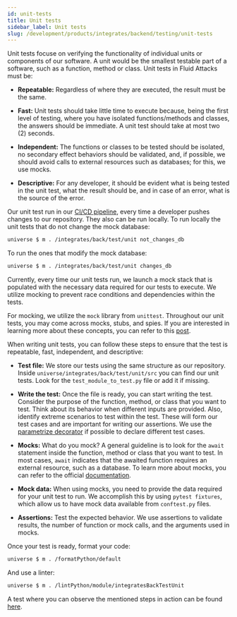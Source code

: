 ```yaml
---
id: unit-tests
title: Unit tests
sidebar_label: Unit tests
slug: /development/products/integrates/backend/testing/unit-tests
---
```


Unit tests focuse on verifying the functionality of individual units or
components of our software. A unit would be the smallest testable part of a
software, such as a function, method or class. Unit tests in Fluid Attacks
must be:

- **Repeatable:**
  Regardless of where they are executed, the result must be the same.

- **Fast:**
  Unit tests should take little time to execute because,
  being the first level of testing,
  where you have isolated functions/methods and classes,
  the answers should be immediate.
  A unit test should take at most two (2) seconds.

- **Independent:**
  The functions or classes to be tested should be isolated,
  no secondary effect behaviors should be validated, and, if possible,
  we should avoid calls to external resources such as databases;
  for this, we use mocks.

- **Descriptive:**
  For any developer,
  it should be evident what is being tested in the unit test,
  what the result should be, and in case of an error,
  what is the source of the error.

Our unit test run in our [CI/CD pipeline](https://gitlab.com/fluidattacks/universe/-/blob/trunk/integrates/gitlab-ci.yaml),
every time a developer pushes changes to our repository. They also can be run
locally. To run locally the unit tests that do not change the mock database:

```sh
universe $ m . /integrates/back/test/unit not_changes_db
```

To run the ones that modify the mock database:

```sh
universe $ m . /integrates/back/test/unit changes_db
```

Currently, every time our unit tests run, we launch a mock stack that is
populated with the necessary data required for our tests to execute.
We utilize mocking to prevent race conditions and dependencies within the tests.

For mocking, we utilize the `mock` library from `unittest`. Throughout our
unit tests, you may come across mocks, stubs, and spies. If you are interested
in learning more about these concepts, you can refer to this [post](https://jesusvalerareales.medium.com/testing-with-test-doubles-7c3abb9eb3f2).

When writing unit tests, you can follow these steps to ensure that the test
is repeatable, fast, independent, and descriptive:

- **Test file:**
  We store our tests using the same structure
  as our repository. Inside `universe/integrates/back/test/unit/src` you can
  find our unit tests. Look for the `test_module_to_test.py` file or add it
  if missing.

- **Write the test:**
  Once the file is ready, you can start writing the test.
  Consider the purpose of the function, method, or class that you want to test.
  Think about its behavior when different inputs are provided. Also, identify
  extreme scenarios to test within the test. These will form our test cases and
  are important for writing our assertions. We use the
  [parametrize decorator](https://docs.pytest.org/en/7.1.x/how-to/parametrize.html)
  if possible to declare different test cases.

- **Mocks:**
  What do you mock? A general guideline is to look for the `await`
  statement inside the function, method or class that you want to test.
  In most cases, `await` indicates that the awaited function requires
  an external resource, such as a database. To learn more about mocks,
  you can refer to the official [documentation](https://docs.python.org/3/library/unittest.mock.html).

- **Mock data:**
  When using mocks, you need to provide the data required for
  your unit test to run. We accomplish this by using `pytest fixtures`, which
  allow us to have mock data available from `conftest.py` files.

- **Assertions:**
  Test the expected behavior. We use assertions to validate
  results, the number of function or mock calls, and the arguments used in mocks.

Once your test is ready, format your code:

```sh
universe $ m . /formatPython/default
```

And use a linter:

```sh
universe $ m . /lintPython/module/integratesBackTestUnit
```

A test where you can observe the mentioned steps in action can be found [here](https://gitlab.com/fluidattacks/universe/-/blob/trunk/integrates/back/test/unit/src/app/views/test_charts.py#L41).
